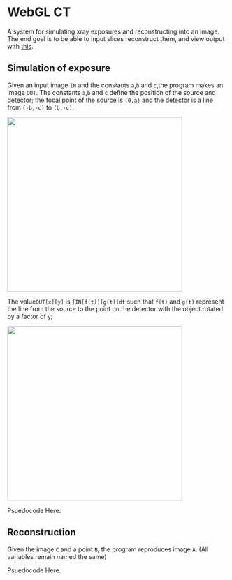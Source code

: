 WebGL CT
========

A system for simulating xray exposures and reconstructing into an image. The end goal is to be able to input slices reconstruct them, and view output with [this](http://www.lebarba.com/WebGL/Index.html).

Simulation of exposure
----------------------
Given an input image `IN` and the constants `a`,`b` and `c`,the program makes an image `OUT`. The constants `a`,`b` and `c` define the position of the source and detector; the focal point of the source is `(0,a)` and the detector is a line from `(-b,-c)` to `(b,-c)`.

<img src="http://thethirdone.github.io/webgl-ct/input.svg" width="400" height="400">

The value`OUT[x][y]` is `∫IN[f(t)][g(t)]dt` such that `f(t)` and `g(t)` represent the line from the source to the point on the detector with the object rotated by a factor of `y`;

<img src="http://thethirdone.github.io/webgl-ct/output.svg" width="400" height="400">

Psuedocode Here.

Reconstruction
--------------
Given the image `C` and a point `B`, the program reproduces image `A`. (All variables remain named the same)

Psuedocode Here.
